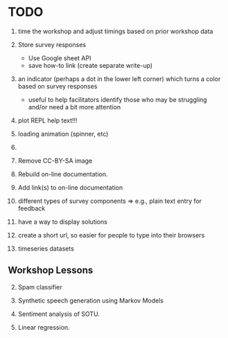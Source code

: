 # TODO

1. time the workshop and adjust timings based on prior workshop data

2. Store survey responses

   - Use Google sheet API
   - save how-to link (create separate write-up)

3. an indicator (perhaps a dot in the lower left corner) which turns a color based on survey responses

   - useful to help facilitators identify those who may be struggling and/or need a bit more attention

4. plot REPL help text!!!

5. loading animation (spinner, etc)

6. 

7. Remove CC-BY-SA image

8. Rebuild on-line documentation.

9. Add link(s) to on-line documentation

10. different types of survey components => e.g., plain text entry for feedback

11. have a way to display solutions

12. create a short url, so easier for people to type into their browsers

13. timeseries datasets


## Workshop Lessons

2. Spam classifier

3. Synthetic speech generation using Markov Models

4. Sentiment analysis of SOTU.

5. Linear regression.

